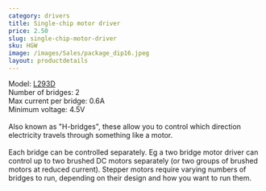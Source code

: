 ```yaml
---
category: drivers
title: Single-chip motor driver
price: 2.50
slug: single-chip-motor-driver
sku: HGW
image: /images/Sales/package_dip16.jpeg
layout: productdetails
---
```

Model: <a href="http://arduino.cc/documents/datasheets/L293D.pdf">L293D</a>
<br>Number of bridges: 2
<br>Max current per bridge: 0.6A
<br>Minimum voltage: 4.5V
<br>
<br>Also known as "H-bridges", these allow you to control which direction electricity travels through something like a motor.
<br><br>Each bridge can be controlled separately. Eg a two bridge motor driver can control up to two brushed DC motors separately (or two groups of brushed motors at reduced current). Stepper motors require varying numbers of bridges to run, depending on their design and how you want to run them.
